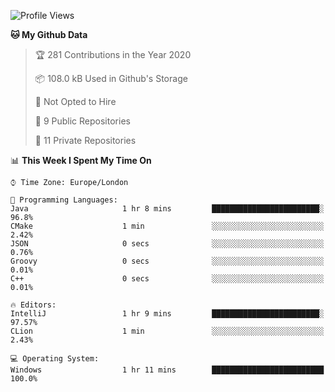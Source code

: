 <!--START_SECTION:waka-->
![Profile Views](http://img.shields.io/badge/Profile%20Views-0-blue)

**🐱 My Github Data** 

> 🏆 281 Contributions in the Year 2020
 > 
> 📦 108.0 kB Used in Github's Storage 
 > 
> 🚫 Not Opted to Hire
 > 
> 📜 9 Public Repositories
 > 
> 🔑 11 Private Repositories 

📊 **This Week I Spent My Time On** 

```text
⌚︎ Time Zone: Europe/London

💬 Programming Languages: 
Java                     1 hr 8 mins         ████████████████████████░   96.8% 
CMake                    1 min               ░░░░░░░░░░░░░░░░░░░░░░░░░   2.42% 
JSON                     0 secs              ░░░░░░░░░░░░░░░░░░░░░░░░░   0.76% 
Groovy                   0 secs              ░░░░░░░░░░░░░░░░░░░░░░░░░   0.01% 
C++                      0 secs              ░░░░░░░░░░░░░░░░░░░░░░░░░   0.01%

🔥 Editors: 
IntelliJ                 1 hr 9 mins         ████████████████████████░   97.57% 
CLion                    1 min               ░░░░░░░░░░░░░░░░░░░░░░░░░   2.43%

💻 Operating System: 
Windows                  1 hr 11 mins        █████████████████████████   100.0%

```


<!--END_SECTION:waka-->
